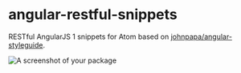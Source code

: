 # angular-restful-snippets
RESTful AngularJS 1 snippets for Atom based on [johnpapa/angular-styleguide](https://github.com/johnpapa/angular-styleguide).

![A screenshot of your package](https://f.cloud.github.com/assets/69169/2290250/c35d867a-a017-11e3-86be-cd7c5bf3ff9b.gif)
